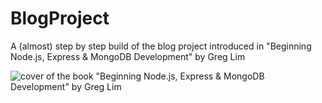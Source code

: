 # BlogProject
A (almost) step by step build of the blog project introduced in "Beginning Node.js, Express &amp; MongoDB Development" by Greg Lim

![cover of the book "Beginning Node.js, Express & MongoDB Development" by Greg Lim](https://i.imgur.com/HbQ1OKy.jpg)
